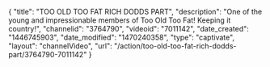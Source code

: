 {
    "title": "TOO OLD TOO FAT RICH DODDS PART",
    "description": "One of the young and impressionable members of Too Old Too Fat! Keeping it country!",
    "channelid": "3764790",
    "videoid": "7011142",
    "date_created": "1446745903",
    "date_modified": "1470240358",
    "type": "captivate",
    "layout": "channelVideo",
    "url": "\/action\/too-old-too-fat-rich-dodds-part\/3764790-7011142"
}